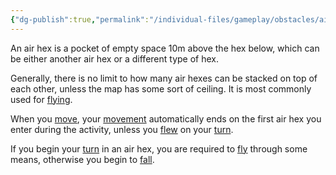 ```yaml
---
{"dg-publish":true,"permalink":"/individual-files/gameplay/obstacles/air/"}
---
```


An air hex is a pocket of empty space 10m above the hex below, which can be either another air hex or a different type of hex.

Generally, there is no limit to how many air hexes can be stacked on top of each other, unless the map has some sort of ceiling. It is most commonly used for [flying](Fly.md). 

When you [move](Move.md), your [movement](Movement.md) automatically ends on the first air hex you enter during the activity, unless you [flew](Fly.md) on your [turn](Rounds.md).

If you begin your [turn](Rounds.md) in an air hex, you are required to [fly](Fly.md) through some means, otherwise you begin to [fall](Falling.md).